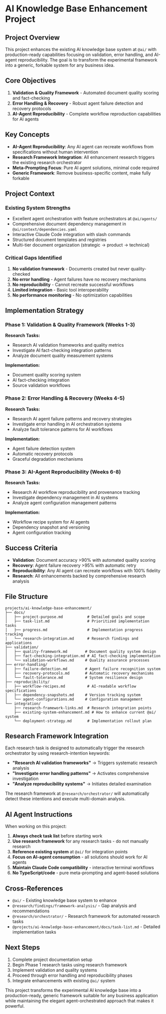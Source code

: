 # AI Knowledge Base Enhancement Project

## Project Overview

This project enhances the existing AI knowledge base system at `@ai/` with production-ready capabilities focusing on validation, error handling, and AI-agent reproducibility. The goal is to transform the experimental framework into a generic, forkable system for any business idea.

## Core Objectives

1. **Validation & Quality Framework** - Automated document quality scoring and fact-checking
2. **Error Handling & Recovery** - Robust agent failure detection and recovery protocols
3. **AI-Agent Reproducibility** - Complete workflow reproduction capabilities for AI agents

## Key Concepts

- **AI-Agent Reproducibility**: Any AI agent can recreate workflows from specifications without human intervention
- **Research Framework Integration**: All enhancement research triggers the existing research orchestrator
- **Meta-Prompting Focus**: Pure AI agent solutions, minimal code required
- **Generic Framework**: Remove business-specific content, make fully forkable

## Project Context

### Existing System Strengths

- Excellent agent orchestration with feature orchestrators at `@ai/agents/`
- Comprehensive document dependency management in `@ai/context/dependencies.yaml`
- Interactive Claude Code integration with slash commands
- Structured document templates and registries
- Multi-tier document organization (strategic → product → technical)

### Critical Gaps Identified

1. **No validation framework** - Documents created but never quality-checked
2. **No error handling** - Agent failures have no recovery mechanisms
3. **No reproducibility** - Cannot recreate successful workflows
4. **Limited integration** - Basic tool interoperability
5. **No performance monitoring** - No optimization capabilities

## Implementation Strategy

### Phase 1: Validation & Quality Framework (Weeks 1-3)

**Research Tasks:**

- Research AI validation frameworks and quality metrics
- Investigate AI fact-checking integration patterns
- Analyze document quality measurement systems

**Implementation:**

- Document quality scoring system
- AI fact-checking integration
- Source validation workflows

### Phase 2: Error Handling & Recovery (Weeks 4-5)

**Research Tasks:**

- Research AI agent failure patterns and recovery strategies
- Investigate error handling in AI orchestration systems
- Analyze fault tolerance patterns for AI workflows

**Implementation:**

- Agent failure detection system
- Automatic recovery protocols
- Graceful degradation mechanisms

### Phase 3: AI-Agent Reproducibility (Weeks 6-8)

**Research Tasks:**

- Research AI workflow reproducibility and provenance tracking
- Investigate dependency management in AI systems
- Analyze agent configuration management patterns

**Implementation:**

- Workflow recipe system for AI agents
- Dependency snapshot and versioning
- Agent configuration tracking

## Success Criteria

- **Validation**: Document accuracy >90% with automated quality scoring
- **Recovery**: Agent failure recovery >95% with automatic retry
- **Reproducibility**: Any AI agent can recreate workflows with 100% fidelity
- **Research**: All enhancements backed by comprehensive research analysis

## File Structure

```
projects/ai-knowledge-base-enhancement/
├── docs/
│   ├── project-purpose.md           # Detailed goals and scope
│   ├── task-list.md                 # Prioritized implementation tasks
│   ├── progress.md                  # Implementation progress tracking
│   └── research-integration.md      # Research findings and applications
├── validation/
│   ├── quality-framework.md        # Document quality system design
│   ├── fact-checking-integration.md # AI fact-checking implementation
│   └── validation-workflows.md     # Quality assurance processes
├── error-handling/
│   ├── failure-detection.md        # Agent failure recognition system
│   ├── recovery-protocols.md       # Automatic recovery mechanisms
│   └── fault-tolerance.md          # System resilience design
├── reproducibility/
│   ├── workflow-recipes.md          # AI-readable workflow specifications
│   ├── dependency-snapshots.md     # Version tracking system
│   └── agent-configurations.md     # Configuration management
└── integration/
    ├── research-framework-links.md  # Research integration points
    ├── existing-system-enhancement.md # How to enhance current @ai/ system
    └── deployment-strategy.md       # Implementation rollout plan
```

## Research Framework Integration

Each research task is designed to automatically trigger the research orchestrator by using research-intention keywords:

- **"Research AI validation frameworks"** → Triggers systematic research analysis
- **"Investigate error handling patterns"** → Activates comprehensive investigation
- **"Analyze reproducibility systems"** → Initiates detailed examination

The research framework at `@research/orchestrator/` will automatically detect these intentions and execute multi-domain analysis.

## AI Agent Instructions

When working on this project:

1. **Always check task list** before starting work
2. **Use research framework** for any research tasks - do not manually research
3. **Reference existing system** at `@ai/` for integration points
4. **Focus on AI-agent consumption** - all solutions should work for AI agents
5. **Maintain Claude Code compatibility** - interactive terminal workflows
6. **No TypeScript/code** - pure meta-prompting and agent-based solutions

## Cross-References

- `@ai/` - Existing knowledge base system to enhance
- `@research/findings/framework-analysis/` - Gap analysis and recommendations
- `@research/orchestrator/` - Research framework for automated research tasks
- `@projects/ai-knowledge-base-enhancement/docs/task-list.md` - Detailed implementation tasks

## Next Steps

1. Complete project documentation setup
2. Begin Phase 1 research tasks using research framework
3. Implement validation and quality systems
4. Proceed through error handling and reproducibility phases
5. Integrate enhancements with existing `@ai/` system

This project transforms the experimental AI knowledge base into a production-ready, generic framework suitable for any business application while maintaining the elegant agent-orchestrated approach that makes it powerful.
